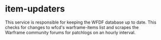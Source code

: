 # item-updaters
This service is responsible for keeping the WFDF database up to date. This checks for changes to wfcd's warframe-items list and scrapes the Warframe community forums for patchlogs on an hourly interval.
